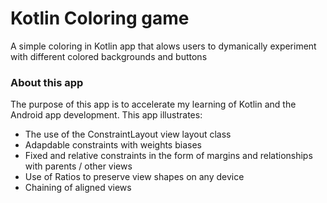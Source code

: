 # Kotlin Coloring game
A simple coloring in Kotlin app that alows users to dymanically experiment with different colored backgrounds and buttons
### About this app
The purpose of this app is to accelerate my learning of Kotlin and the Android app development. This app illustrates:
 - The use of the ConstraintLayout view layout class
 - Adapdable constraints with weights biases
 - Fixed and relative constraints in the form of margins and relationships with parents / other views
 - Use of Ratios to preserve view shapes on any device
 - Chaining of aligned views
 

